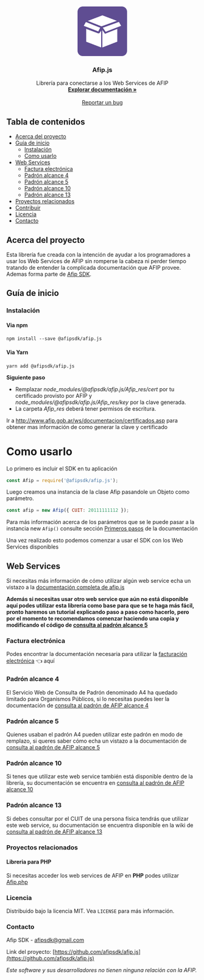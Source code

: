 <!-- PROJECT LOGO -->
<br />
<p align="center">
  <a href="https://github.com/afipsdk/afip.js">
    <img src="https://github.com/afipsdk/afipsdk.github.io/blob/master/images/logo-colored.png" alt="Logo" width="130" height="130">
  </a>

  <h3 align="center">Afip.js</h3>

  <p align="center">
    Librería para conectarse a los Web Services de AFIP
    <br />
    <a href="https://github.com/afipsdk/afip.js/wiki"><strong>Explorar documentación »</strong></a>
    <br />
    <br />
    <a href="https://github.com/afipsdk/afip.js/issues">Reportar un bug</a>
  </p>
</p>

<!-- TABLE OF CONTENTS -->
## Tabla de contenidos

* [Acerca del proyecto](#acerca-del-proyecto)
* [Guía de inicio](#guía-de-inicio)
  * [Instalación](#instalaci%C3%B3n)
  * [Como usarlo](#como-usarlo)
* [Web Services](#web-services)
  * [Factura electrónica](#factura-electr%C3%B3nica)
  * [Padrón alcance 4](#padr%C3%B3n-alcance-4)
  * [Padrón alcance 5](#padr%C3%B3n-alcance-5)
  * [Padrón alcance 10](#padr%C3%B3n-alcance-10)
  * [Padrón alcance 13](#padr%C3%B3n-alcance-13)
* [Proyectos relacionados](#proyectos-relacionados)
* [Contribuir](#contribuir)
* [Licencia](#licencia)
* [Contacto](#contacto)



<!-- ABOUT THE PROJECT -->
## Acerca del proyecto

Esta librería fue creada con la intención de ayudar a los programadores a usar los Web Services de AFIP sin romperse la cabeza ni perder tiempo tratando de entender la complicada documentación que AFIP provee. Ademas forma parte de [Afip SDK](https://afipsdk.github.io/).


<!-- START GUIDE -->
## Guía de inicio

### Instalación
#### Via npm

```
npm install --save @afipsdk/afip.js
```

#### Via Yarn

```
yarn add @afipsdk/afip.js
```

**Siguiente paso** 
* Remplazar *node_modules/@afipsdk/afip.js/Afip_res/cert* por tu certificado provisto por AFIP y *node_modules/@afipsdk/afip.js/Afip_res/key* por la clave generada. 
* La carpeta *Afip_res* deberá tener permisos de escritura.

Ir a http://www.afip.gob.ar/ws/documentacion/certificados.asp para obtener mas información de como generar la clave y certificado

# Como usarlo

Lo primero es incluir el SDK en tu aplicación
````js
const Afip = require('@afipsdk/afip.js');
````

Luego creamos una instancia de la clase Afip pasandole un Objeto como parámetro.
````js
const afip = new Afip({ CUIT: 20111111112 });
````


Para más información acerca de los parámetros que se le puede pasar a la instancia new `Afip()` consulte sección [Primeros pasos](https://github.com/afipsdk/afip.js/wiki/Primeros-pasos#como-usarlo) de la documentación

Una vez realizado esto podemos comenzar a usar el SDK con los Web Services disponibles


<!-- WEB SERVICES -->
## Web Services

Si necesitas más información de cómo utilizar algún web service echa un vistazo a la [documentación completa de afip.js](https://github.com/afipsdk/afip.js/wiki)

**Además si necesitas usar otro web service que aún no está disponible aquí podes utilizar esta librería como base para que se te haga más fácil, pronto haremos un tutorial explicando paso a paso como hacerlo, pero por el momento te recomendamos comenzar haciendo una copia y modificando el código de [consulta al padrón alcance 5](https://github.com/afipsdk/afip.js/blob/master/src/Class/RegisterScopeFive.js)**

### Factura electrónica
Podes encontrar la documentación necesaria para utilizar la [facturación electrónica](https://github.com/afipsdk/afip.js/wiki/Facturaci%C3%B3n-Electr%C3%B3nica) 👈 aquí

### Padrón alcance 4
El Servicio Web de Consulta de Padrón denominado A4 ha quedado limitado para Organismos Públicos, si lo necesitas puedes leer la documentación de [consulta al padrón de AFIP alcance 4](https://github.com/afipsdk/afip.js/wiki/Consulta-al-padron-de-AFIP-alcance-4)

### Padrón alcance 5
Quienes usaban el padrón A4 pueden utilizar este padrón en modo de remplazo, si queres saber cómo echa un vistazo a la documentación de [consulta al padrón de AFIP alcance 5](https://github.com/afipsdk/afip.js/wiki/Consulta-al-padron-de-AFIP-alcance-5)

### Padrón alcance 10
Si tenes que utilizar este web service también está disponible dentro de la librería, su documentación se encuentra en [consulta al padrón de AFIP alcance 10](https://github.com/afipsdk/afip.js/wiki/Consulta-al-padron-de-AFIP-alcance-10)

### Padrón alcance 13
Si debes consultar por el CUIT de una persona física tendrás que utilizar este web service, su documentación se encuentra disponible en la wiki de [consulta al padrón de AFIP alcance 13](https://github.com/afipsdk/afip.js/wiki/Consulta-al-padron-de-AFIP-alcance-13)

<!-- RELATED PROJECTS-->
### Proyectos relacionados

#### Libreria para PHP
Si necesitas acceder los web services de AFIP en **PHP** podes utilizar [Afip.php](https://github.com/afipsdk/afip.php)

<!-- LICENCE -->
### Licencia
Distribuido bajo la licencia MIT. Vea `LICENSE` para más información.


<!-- CONTACT -->
### Contacto
Afip SDK - afipsdk@gmail.com

Link del proyecto: [https://github.com/afipsdk/afip.js](https://github.com/afipsdk/afip.js)


_Este software y sus desarrolladores no tienen ninguna relación con la AFIP._
